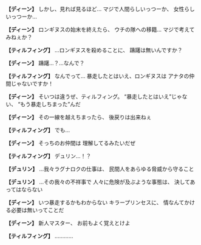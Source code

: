 
**【ディーン】**
しかし、見れば見るほど…
マジで人間らしいっつーか、
女性らしいっつーか…

**【ディーン】**
ロンギヌスの始末を終えたら、
ウチの隊への移籍…
マジで考えてみねぇか？

**【ティルフィング】**
…ロンギヌスを殺めることに、
躊躇は無いんですか？

**【ディーン】**
躊躇…？…なんで？

**【ティルフィング】**
なんでって…
暴走したとはいえ、ロンギヌスは
アナタの仲間じゃないですか！

**【ディーン】**
そいつは違うぜ、ティルフィング。
“暴走したとはいえ”じゃない、
“もう暴走しちまった”んだ

**【ディーン】**
その一線を越えちまったら、
後戻りは出来ねぇ

**【ティルフィング】**
でも…

**【ディーン】**
そっちのお仲間は
理解してるみたいだぜ

**【ティルフィング】**
デュリン…！？

**【デュリン】**
…我々ラグナロクの仕事は、
民間人をあらゆる脅威から守ること

**【デュリン】**
…その我々の不祥事で
人々に危険が及ぶような事態は、
決してあってはならない

**【ディーン】**
いつ暴走するかもわからない
キラープリンセスに、
情なんてかける必要は無いってことだ

**【ディーン】**
新人マスター、
お前もよく覚えとけよ

**【ティルフィング】**
…………